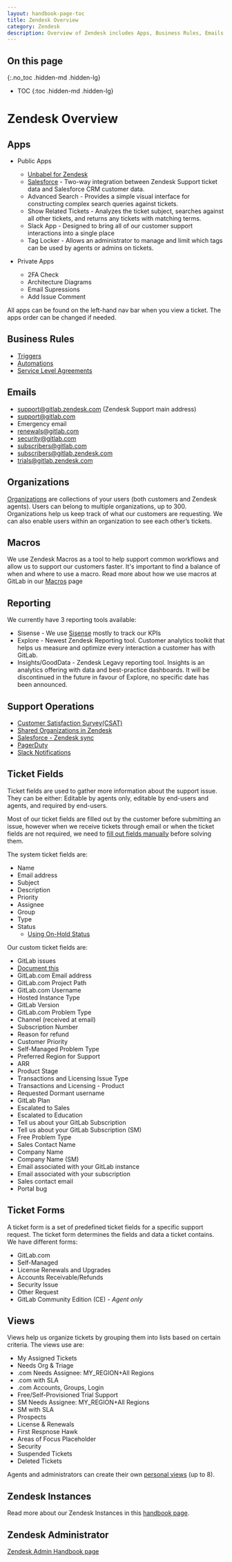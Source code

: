```yaml
---
layout: handbook-page-toc
title: Zendesk Overview
category: Zendesk
description: Overview of Zendesk includes Apps, Business Rules, Emails, Organizations, Macros, Reporting and many more.
---
```


## On this page
{:.no_toc .hidden-md .hidden-lg}

- TOC
{:toc .hidden-md .hidden-lg}

# Zendesk Overview

## Apps

- Public Apps

    - [Unbabel for Zendesk](/handbook/support/workflows/unbabel_translation_in_zendesk.html)
    - [Salesforce](/handbook/support/support-ops/#salesforce---zendesk-sync) - Two-way integration between Zendesk Support ticket data and Salesforce CRM customer data.
    - Advanced Search - Provides a simple visual interface for constructing complex search queries against tickets.
    - Show Related Tickets - Analyzes the ticket subject, searches against all other tickets, and returns any tickets with matching terms.
    - Slack App - Designed to bring all of our customer support interactions into a single place
    - Tag Locker - Allows an administrator to manage and limit which tags can be used by agents or admins on tickets.
- Private Apps
    - 2FA Check
    - Architecture Diagrams
    - Email Supressions
    - Add Issue Comment

All apps can be found on the left-hand nav bar when you view a ticket. The apps order can be changed if needed.

## Business Rules

- [Triggers](/handbook/support/workflows/zendesk-triggers.html)
- [Automations](/handbook/support/workflows/zendesk-automations.html)
- [Service Level Agreements](/handbook/support/workflows/zendesk_admin.html#service-level-agreements)


## Emails

- support@gitlab.zendesk.com (Zendesk Support main address)
- support@gitlab.com
- Emergency email
- renewals@gitlab.com
- security@gitlab.com
- subscribers@gitlab.com
- subscribers@gitlab.zendesk.com
- trials@gitlab.zendesk.com

## Organizations

[Organizations](/handbook/support/workflows/zendesk_organizations_and_users_overview.html) are collections of your users (both customers and Zendesk agents). Users can belong to multiple organizations, up to 300. Organizations help us keep track of what our customers are requesting. We can also enable users within an organization to see each other’s tickets.

## Macros

We use Zendesk Macros as a tool to help support common workflows and allow us to support our customers faster. It's important to find a balance of when and where to use a macro. Read more about how we use macros at GitLab in our [Macros](/handbook/support/workflows/macros.html) page

## Reporting

We currently have 3 reporting tools available:

- Sisense - We use [Sisense](/handbook/business-ops/data-team/platform/periscope/) mostly to track our KPIs
- Explore - Newest Zendesk Reporting tool. Customer analytics toolkit that helps us measure and optimize every interaction a customer has with GitLab.
- Insights/GoodData - Zendesk Legavy reporting tool. Insights is an analytics offering with data and best-practice dashboards. It will be discontinued in the future in favour of Explore, no specific date has been announced.

## Support Operations
- [Customer Satisfaction Survey(CSAT)](/handbook/support/support-ops/#customer-satisfaction-survey-csat)
- [Shared Organizations in Zendesk](/handbook/support/support-ops/responsibilities.html#shared-organizations-in-zendesk)
- [Salesforce - Zendesk sync](/handbook/support/support-ops/responsibilities.html#salesforce---zendesk-sync)
- [PagerDuty](/handbook/support/support-ops/responsibilities.html#pagerduty)
- [Slack Notifications](/handbook/support/support-ops/responsibilities.html#slack-notifications)

## Ticket Fields

Ticket fields are used to gather more information about the support issue. They can be either: Editable by agents only, editable by end-users and agents, and required by end-users.

Most of our ticket fields are filled out by the customer before submitting an issue, however when we receive tickets through email or when the ticket fields are not required, we need to [fill out fields manually](/handbook/support/workflows/working-on-tickets.html#filling-out-fields-on-tickets) before solving them.

The system ticket fields are:

- Name
- Email address
- Subject
- Description
- Priority
- Assignee
- Group
- Type
- Status
    - [Using On-Hold Status](/handbook/support/workflows/working-on-tickets.html#using-on-hold-status)

Our custom ticket fields are:

- GitLab issues
- [Document this](/handbook/support/workflows/improving-documentation.html)
- GitLab.com Email address
- GitLab.com Project Path
- GitLab.com Username
- Hosted Instance Type
- GitLab Version
- GitLab.com Problem Type
- Channel (received at email)
- Subscription Number
- Reason for refund
- Customer Priority
- Self-Managed Problem Type
- Preferred Region for Support
- ARR
- Product Stage
- Transactions and Licensing Issue Type
- Transactions and Licensing - Product
- Requested Dormant username
- GitLab Plan
- Escalated to Sales
- Escalated to Education
- Tell us about your GitLab Subscription
- Tell us about your GitLab Subscription (SM)
- Free Problem Type
- Sales Contact Name
- Company Name
- Company Name (SM)
- Email associated with your GitLab instance
- Email associated with your subscription
- Sales contact email
- Portal bug

## Ticket Forms

A ticket form is a set of predefined ticket fields for a specific support request. The ticket form determines the fields and data a ticket contains. We have different forms:

- GitLab.com
- Self-Managed
- License Renewals and Upgrades
- Accounts Receivable/Refunds
- Security Issue
- Other Request
- GitLab Community Edition (CE) - *Agent only*

## Views

Views help us organize tickets by grouping them into lists based on certain
criteria. The views use are:

* My Assigned Tickets
* Needs Org & Triage
* .com Needs Assignee: MY_REGION+All Regions
* .com with SLA
* .com Accounts, Groups, Login
* Free/Self-Provisioned Trial Support
* SM Needs Assignee: MY_REGION+All Regions
* SM with SLA
* Prospects
* License & Renewals
* First Respnose Hawk
* Areas of Focus Placeholder
* Security
* Suspended Tickets
* Deleted Tickets

Agents and administrators can create their own [personal views](https://support.zendesk.com/hc/en-us/articles/203690806-Creating-views-to-manage-ticket-workflow#topic_vcr_xfp_ec) (up to 8).

## Zendesk Instances

Read more about our Zendesk Instances in this [handbook page](/handbook/support/workflows/zendesk-instances.html).

## Zendesk Administrator

[Zendesk Admin Handbook page](/handbook/support/workflows/zendesk_admin.html)
